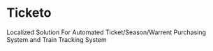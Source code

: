 # Ticketo
Localized Solution For Automated Ticket/Season/Warrent Purchasing System and Train Tracking System 
